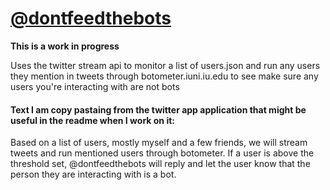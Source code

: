 # [@dontfeedthebots](https://twitter.com/dontfeedthebots)

**This is a work in progress**

Uses the twitter stream api to monitor a list of users.json and run any users they mention in tweets through botometer.iuni.iu.edu to see make sure any users you're interacting with are not bots


#### Text I am copy pastaing from the twitter app application that might be useful in the readme when I work on it:

Based on a list of users, mostly myself and a few friends, we will stream tweets and run mentioned users through botometer. If a user is above the threshold set, @dontfeedthebots will reply and let the user know that the person they are interacting with is a bot. 

